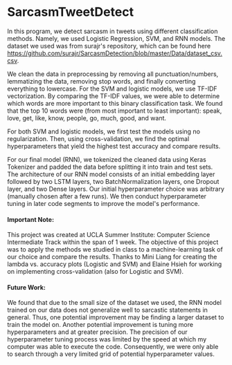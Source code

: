 # SarcasmTweetDetect

In this program, we detect sarcasm in tweets using different classification methods. Namely, we used Logistic Regression, SVM, and RNN models. The dataset we used was from surajr's repository, which can be found here https://github.com/surajr/SarcasmDetection/blob/master/Data/dataset_csv.csv.

We clean the data in preprocessing by removing all punctuation/numbers, lemmatizing the data, removing stop words, and finally converting everything to lowercase. For the SVM and logistic models, we use TF-IDF vectorization. By comparing the TF-IDF values, we were able to determine which words are more important to this binary classification task. We found that the top 10 words were (from most important to least important): speak, love, get, like, know, people, go, much, good, and want.

For both SVM and logistic models, we first test the models using no regularization. Then, using cross-validation, we find the optimal hyperparameters that yield the highest test accuracy and compare results.

For our final model (RNN), we tokenized the cleaned data using Keras Tokenizer and padded the data before splitting it into train and test sets. The architecture of our RNN model consists of an initial embedding layer followed by two LSTM layers, two BatchNormalization layers, one Dropout layer, and two Dense layers. Our initial hyperparameter choice was arbitrary (manually chosen after a few runs). We then conduct hyperparameter tuning in later code segments to improve the model's performance.

#### Important Note: ####
This project was created at UCLA Summer Institute: Computer Science Intermediate Track within the span of 1 week. The objective of this project was to apply the methods we studied in class to a machine-learning task of our choice and compare the results. Thanks to Mini Liang for creating the lambda vs. accuracy plots (Logistic and SVM) and Elaine Hsieh for working on implementing cross-validation (also for Logistic and SVM).

#### Future Work: ####
We found that due to the small size of the dataset we used, the RNN model trained on our data does not generalize well to sarcastic statements in general. Thus, one potential improvement may be finding a larger dataset to train the model on. Another potential improvement is tuning more hyperparameters and at greater precision. The precision of our hyperparameter tuning process was limited by the speed at which my computer was able to execute the code. Consequently, we were only able to search through a very limited grid of potential hyperparameter values.
